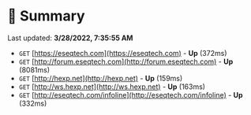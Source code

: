 # 📖 Summary
Last updated: **3/28/2022, 7:35:55 AM**

- `GET` [https://eseqtech.com](https://eseqtech.com) - **Up** (372ms)
- `GET` [http://forum.eseqtech.com](http://forum.eseqtech.com) - **Up** (8081ms)
- `GET` [http://hexp.net](http://hexp.net) - **Up** (159ms)
- `GET` [http://ws.hexp.net](http://ws.hexp.net) - **Up** (163ms)
- `GET` [http://eseqtech.com/infoline](http://eseqtech.com/infoline) - **Up** (332ms)
